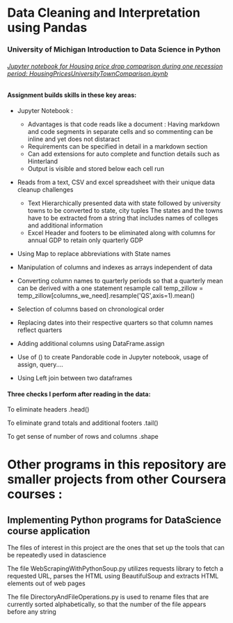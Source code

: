 # Data Cleaning and Interpretation using Pandas 
### University of Michigan Introduction to Data Science in Python


######  [Jupyter notebook for Housing price drop comparison during one recession period: HousingPricesUniversityTownComparison.ipynb](https://github.com/sjtalkar/python_datascience)


#### Assignment builds skills in these key areas: 

* Jupyter Notebook : 
  * Advantages is that code reads like a document : Having markdown and code segments in separate cells and so commenting can be inline and yet does not distaract
  * Requirements can be specified in detail in a markdown section
  * Can add extensions for auto complete and function details such as Hinterland
  * Output is visible and stored below each cell run

* Reads from a text, CSV and excel spreadsheet with their unique data cleanup challenges 
  * Text
    Hierarchically presented data with state followed by university towns to be converted to state, city tuples
    The states and the towns have to be extracted from a string that includes names of colleges and additional information
  * Excel
    Header and footers to be eliminated along with columns for annual GDP to retain only quarterly GDP

* Using Map to replace abbreviations with State names
* Manipulation of columns and indexes as arrays independent of data
* Converting column names to quarterly periods so that a quarterly mean can be derived with a one statement resample call
  temp_zillow = temp_zillow[columns_we_need].resample('QS',axis=1).mean()
* Selection of columns based on  chronological order 
* Replacing dates into their respective quarters so that column names reflect quarters
* Adding additional columns using DataFrame.assign
* Use of () to create Pandorable code in Jupyter notebook, usage of assign, query....
* Using Left join between two dataframes

#### Three checks I perform after reading in the data:
To eliminate headers
.head()

To eliminate grand totals and additional footers
.tail()

To get sense of number of rows and columns
.shape 


# Other programs in this repository are smaller projects from other Coursera courses :
## Implementing Python programs for DataScience course application

The files of interest in this project are the ones that set up the tools that can be repeatedly used in datascience

The file WebScrapingWithPythonSoup.py utilizes requests library to fetch a requested URL, parses the HTML using BeautifulSoup and extracts HTML elements out of web pages

The file DirectoryAndFileOperations.py is used to rename files that are currently sorted alphabetically, so that the number of the file appears before any string





